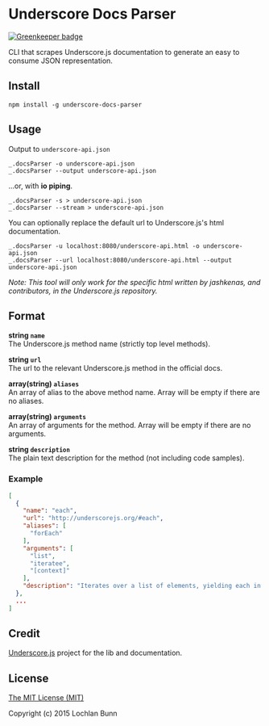 # Underscore Docs Parser

[![Greenkeeper badge](https://badges.greenkeeper.io/loklaan/underscore-docs-parser.svg)](https://greenkeeper.io/)

CLI that scrapes Underscore.js documentation to generate an easy to consume JSON representation.

## Install

```shell
npm install -g underscore-docs-parser
```

## Usage

Output to `underscore-api.json`

```shell
_.docsParser -o underscore-api.json
_.docsParser --output underscore-api.json
```

...or, with **io piping**.
```shell
_.docsParser -s > underscore-api.json
_.docsParser --stream > underscore-api.json
```

You can optionally replace the default url to Underscore.js's html documentation.  
```shell
_.docsParser -u localhost:8080/underscore-api.html -o underscore-api.json
_.docsParser --url localhost:8080/underscore-api.html --output underscore-api.json
```
_Note: This tool will only work for the specific html written by jashkenas, and contributors, in the Underscore.js repository._

## Format

**string `name`**  
The Underscore.js method name (strictly top level methods).

**string `url`**  
The url to the relevant Underscore.js method in the official docs.

**array(string) `aliases`**  
An array of alias to the above method name. Array will be empty if there are no aliases.

**array(string) `arguments`**  
An array of arguments for the method. Array will be empty if there are no arguments.

**string `description`**  
The plain text description for the method (not including code samples).

### Example

```json
[
  {
    "name": "each",
    "url": "http://underscorejs.org/#each",
    "aliases": [
      "forEach"
    ],
    "arguments": [
      "list",
      "iteratee",
      "[context]"
    ],
    "description": "Iterates over a list of elements, yielding each in turn to an iteratee function. The iteratee is bound to the context object, if one is passed. Each invocation of iteratee is called with three arguments:(element, index, list). If list is a JavaScript object, iteratee's arguments will be (value, key, list). Returns the list for chaining."
  },
  ...
]
```

## Credit

[Underscore.js](https://github.com/jashkenas/underscore) project for the lib and documentation.

## License

[The MIT License (MIT)](http://opensource.org/licenses/MIT)

Copyright (c) 2015 Lochlan Bunn
